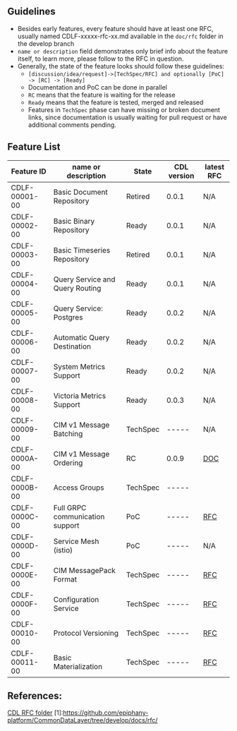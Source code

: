 ## Guidelines
* Besides early features, every feature should have at least one RFC, usually named CDLF-xxxxx-rfc-xx.md available in the `doc/rfc` folder in the develop branch
* `name or description` field demonstrates only brief info about the feature itself, to learn more, please follow to the RFC in question.
* Generally, the state of the feature looks should follow these guidelines:
  - `[discussion/idea/request]->[TechSpec/RFC] and optionally [PoC] -> [RC] -> [Ready]`
  - Documentation and PoC can be done in parallel
  - `RC` means that the feature is waiting for the release
  - `Ready` means that the feature is tested, merged and released
  - Features in `TechSpec` phase can have missing or broken document links, since documentation is usually waiting for pull request or have additional comments pending.

## Feature List
| Feature ID    | name or description								|State    |CDL version| latest RFC |
|---------------|---------------------------------------------------|---------|-----------|------------|
| CDLF-00001-00 | Basic Document Repository                         |Retired  |0.0.1      | N/A        |
| CDLF-00002-00 | Basic Binary Repository                           |Ready    |0.0.1      | N/A
| CDLF-00003-00 | Basic Timeseries Repository                       |Retired  |0.0.1      | N/A
| CDLF-00004-00 | Query Service and Query Routing                   |Ready    |0.0.1      | N/A
| CDLF-00005-00 | Query Service: Postgres                           |Ready    |0.0.2      | N/A
| CDLF-00006-00 | Automatic Query Destination                       |Ready    |0.0.2      | N/A
| CDLF-00007-00 | System Metrics Support                            |Ready    |0.0.2      | N/A
| CDLF-00008-00 | Victoria Metrics Support                          |Ready    |0.0.3      | N/A
| CDLF-00009-00 | CIM v1 Message Batching                           |TechSpec |-----      | N/A
| CDLF-0000A-00 | CIM v1 Message Ordering                           |RC       |0.0.9      | [DOC](https://github.com/epiphany-platform/CommonDataLayer/tree/develop/docs/features/message_ordering.md)
| CDLF-0000B-00 | Access Groups                                     |TechSpec |-----      |
| CDLF-0000C-00 | Full GRPC communication support                   |PoC      |-----      | [RFC](https://github.com/epiphany-platform/CommonDataLayer/blob/develop/docs/rfc/CDLF-0000C-00-rfc-01.md)
| CDLF-0000D-00 | Service Mesh (istio)                              |PoC      |-----      | N/A
| CDLF-0000E-00 | CIM MessagePack Format                            |TechSpec |-----      | [RFC](https://github.com/epiphany-platform/CommonDataLayer/tree/develop/docs/rfc/docs/rfc/CDLF-0000E-00-rfc-01.md)
| CDLF-0000F-00 | Configuration Service                             |TechSpec |-----      | [RFC](https://github.com/epiphany-platform/CommonDataLayer/blob/develop/docs/rfc/CDLF-0000F-00-rfc-01.md)
| CDLF-00010-00 | Protocol Versioning                               |TechSpec |-----      | [RFC](https://github.com/epiphany-platform/CommonDataLayer/blob/develop/docs/rfc/CDLF-00010-00-rfc-01.md)
| CDLF-00011-00 | Basic Materialization                             |TechSpec |-----      | [RFC](https://github.com/epiphany-platform/CommonDataLayer/blob/develop/docs/rfc/CDLF-00011-00-rfc-01.md)



## References:
[CDL RFC folder](https://github.com/epiphany-platform/CommonDataLayer/tree/develop/docs/rfc)
[1]:https://github.com/epiphany-platform/CommonDataLayer/tree/develop/docs/rfc/
